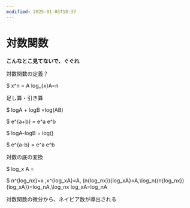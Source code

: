 ```yaml
---
modified: 2025-01-05T18:37
---
```

# 対数関数

**こんなとこ見てないで、ぐぐれ**

対数関数の定義？

$ x^n = A log_{x}A=n

足し算・引き算

$ logA + logB =log(AB)

$ e^{a+b} = e^a e^b

$ logA-logB = log()

$ e^{a-b} = e^a e^b

対数の底の変換

$ log_x A =

$ n^{log_nx}=x ,x^{log_xA}=A, \(n{log_nx}){log_xA}=A,\log_n((n{log_nx}){log_xA})=log_nA,\log_nx log_xA=log_nA

対数関数の微分から、ネイピア数が導出される